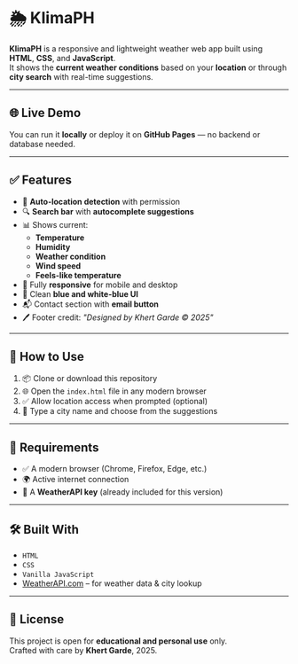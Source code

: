 # 🌦️ **KlimaPH**

**KlimaPH** is a responsive and lightweight weather web app built using **HTML**, **CSS**, and **JavaScript**.  
It shows the **current weather conditions** based on your **location** or through **city search** with real-time suggestions.

---

## 🌐 **Live Demo**

You can run it **locally** or deploy it on **GitHub Pages** — no backend or database needed.

---

## ✅ **Features**

- 📍 **Auto-location detection** with permission
- 🔍 **Search bar** with **autocomplete suggestions**
- 📊 Shows current:
  - **Temperature**
  - **Humidity**
  - **Weather condition**
  - **Wind speed**
  - **Feels-like temperature**
- 📱 Fully **responsive** for mobile and desktop
- 🎨 Clean **blue and white-blue UI**
- 📬 Contact section with **email button**
- 🖊️ Footer credit: _"Designed by Khert Garde © 2025"_

---

## 📁 **How to Use**

1. 📦 Clone or download this repository  
2. 🌐 Open the `index.html` file in any modern browser  
3. ✅ Allow location access when prompted (optional)  
4. 🔎 Type a city name and choose from the suggestions  

---

## 🔧 **Requirements**

- ✅ A modern browser (Chrome, Firefox, Edge, etc.)  
- 🌍 Active internet connection  
- 🔑 A **WeatherAPI key** (already included for this version)

---

## 🛠 **Built With**

- `HTML`
- `CSS`
- `Vanilla JavaScript`
- [WeatherAPI.com](https://www.weatherapi.com/) – for weather data & city lookup

---

## 📄 **License**

This project is open for **educational and personal use** only.  
Crafted with care by **Khert Garde**, 2025.
